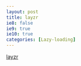 ```yaml
---
layout: post
title: layzr
ie8: false
ie9: true
ie10: true
categories: [Lazy-loading]
---
```

[layzr](https://github.com/callmecavs/layzr.js)
